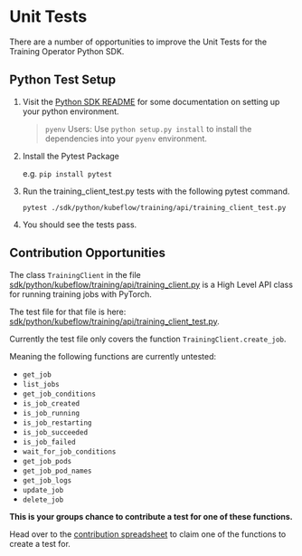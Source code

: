 # Unit Tests

There are a number of opportunities to improve the Unit Tests for the Training Operator Python SDK.

## Python Test Setup

1. Visit the [Python SDK README](https://github.com/kubeflow/training-operator/tree/master/sdk/python) for some documentation on setting up your python environment.

    > `pyenv` Users: Use `python setup.py install` to install the dependencies into your `pyenv` environment.

2. Install the Pytest Package

    e.g. `pip install pytest`

3. Run the training_client_test.py tests with the following pytest command.

    `pytest ./sdk/python/kubeflow/training/api/training_client_test.py`

4. You should see the tests pass.

## Contribution Opportunities

The class `TrainingClient` in the file [sdk/python/kubeflow/training/api/training_client.py](https://github.com/kubeflow/training-operator/blob/master/sdk/python/kubeflow/training/api/training_client.py) 
is a High Level API class for running training jobs with PyTorch.

The test file for that file is here: [sdk/python/kubeflow/training/api/training_client_test.py](https://github.com/kubeflow/training-operator/blob/master/sdk/python/kubeflow/training/api/training_client_test.py).

Currently the test file only covers the function `TrainingClient.create_job`.

Meaning the following functions are currently untested:

* `get_job`
* `list_jobs`
* `get_job_conditions`
* `is_job_created`
* `is_job_running`
* `is_job_restarting`
* `is_job_succeeded`
* `is_job_failed`
* `wait_for_job_conditions`
* `get_job_pods`
* `get_job_pod_names`
* `get_job_logs`
* `update_job`
* `delete_job`

**This is your groups chance to contribute a test for one of these functions.**

Head over to the [contribution spreadsheet](https://docs.google.com/spreadsheets/d/1sYgp_oqdnchSPRbc7lIsoM71J4dvCq66pIDwpeRkyL8) to claim one of the functions to create a test for.
